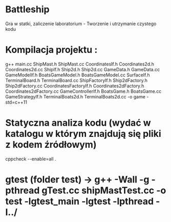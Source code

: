# Battleship
Gra w statki, zaliczenie laboratorium - Tworzenie i utrzymanie czystego kodu
# Kompilacja projektu : 
g++ main.cc ShipMast.h ShipMast.cc  CoordinatesIf.h Coordinates2d.h Coordinates2d.cc ShipIf.h Ship2d.h Ship2d.cc GameData.h GameData.cc GameModelIf.h BoatsGameModel.h BoatsGameModel.cc  SurfaceIf.h TerminalBoard.h TerminalBoard.cc ShipFactoryIf.h Ship2dFactory.h Ship2dFactory.cc CoordinatesFactoryIf.h Coordinates2dFactory.h Coordinates2dFactory.cc GameControllerIf.h BoatsGame.h BoatsGame.cc GameStrategyIf.h TerminalBoats2d.h TerminalBoats2d.cc -o game -std=c++11

# Statyczna analiza kodu (wydać w katalogu w którym znajdują się pliki z kodem źródłowym) 
cppcheck --enable=all  .

# gtest (folder test) -> g++ -Wall -g -pthread gTest.cc shipMastTest.cc -o test  -lgtest_main  -lgtest -lpthread -I../
